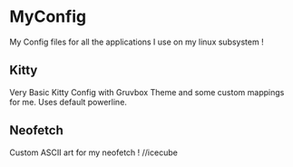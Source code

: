 # MyConfig
My Config files for all the applications I use on my linux subsystem !

## Kitty
Very Basic Kitty Config with Gruvbox Theme and some custom mappings for me.
Uses default powerline.

## Neofetch
Custom ASCII art for my neofetch ! //icecube
